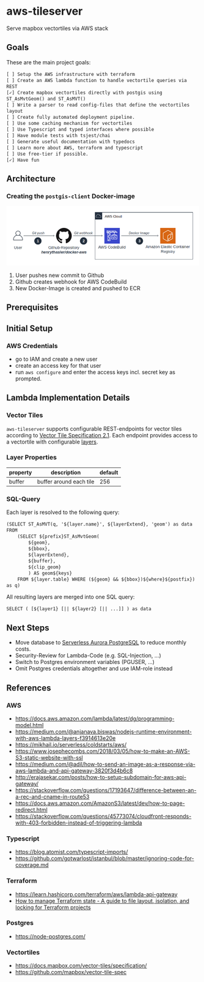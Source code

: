 # aws-tileserver
Serve mapbox vectortiles via AWS stack

## Goals

These are the main project goals:

```
[ ] Setup the AWS infrastructure with terraform
[ ] Create an AWS lambda function to handle vectortile queries via REST
[✓] Create mapbox vectortiles directly with postgis using ST_AsMvtGeom() and ST_AsMVT()
[ ] Write a parser to read config-files that define the vectortiles layout
[ ] Create fully automated deployment pipeline.
[ ] Use some caching mechanism for vectortiles
[ ] Use Typescript and typed interfaces where possible
[ ] Have module tests with tsjest/chai
[ ] Generate useful documentation with typedocs
[ ] Learn more about AWS, terraform and typescript
[ ] Use free-tier if possible.
[✓] Have fun
```

## Architecture

### Creating the `postgis-client` Docker-image

![](docs/img/CodeBuild-Docker.png)

1. User pushes new commit to Github
2. Github creates webhook for AWS CodeBuild
3. New Docker-Image is created and pushed to ECR

## Prerequisites

## Initial Setup

### AWS Credentials

- go to IAM and create a new user
- create an access key for that user
- run `aws configure` and enter the access keys incl. secret key as prompted.

## Lambda Implementation Details

### Vector Tiles

`aws-tileserver` supports configurable REST-endpoints for vector tiles according to [Vector Tile Specification 2.1](https://github.com/mapbox/vector-tile-spec/tree/master/2.1). Each endpoint provides access to a vectortile with configurable [layers](https://github.com/mapbox/vector-tile-spec/tree/master/2.1#41-layers).

### Layer Properties

property | description | default
---|---|---
buffer | buffer around each tile | 256

### SQL-Query

Each layer is resolved to the following query:

```
(SELECT ST_AsMVT(q, '${layer.name}', ${layerExtend}, 'geom') as data FROM
    (SELECT ${prefix}ST_AsMvtGeom(
        ${geom},
        ${bbox},
        ${layerExtend},
        ${buffer},
        ${clip_geom}
        ) AS geom${keys}
    FROM ${layer.table} WHERE (${geom} && ${bbox})${where}${postfix}) as q)
```

All resulting layers are merged into one SQL query:

```
SELECT ( [${layer1} [|| ${layer2} [|| ...]] ) as data
```

## Next Steps

- Move database to [Serverless Aurora PostgreSQL](https://docs.aws.amazon.com/AmazonRDS/latest/AuroraUserGuide/aurora-serverless.how-it-works.html) to reduce monthly costs.
- Security-Review for Lambda-Code (e.g. SQL-Injection, ...)
- Switch to Postgres environment variables (PGUSER, ...)
- Omit Postgres credentials altogether and use IAM-role instead

## References

### AWS

- https://docs.aws.amazon.com/lambda/latest/dg/programming-model.html
- https://medium.com/@anjanava.biswas/nodejs-runtime-environment-with-aws-lambda-layers-f3914613e20e
- https://mikhail.io/serverless/coldstarts/aws/
- https://www.josephecombs.com/2018/03/05/how-to-make-an-AWS-S3-static-website-with-ssl
- https://medium.com/@adil/how-to-send-an-image-as-a-response-via-aws-lambda-and-api-gateway-3820f3d4b6c8
- http://erajasekar.com/posts/how-to-setup-subdomain-for-aws-api-gateway/
- https://stackoverflow.com/questions/17193647/difference-between-an-a-rec-and-cname-in-route53
- https://docs.aws.amazon.com/AmazonS3/latest/dev/how-to-page-redirect.html
- https://stackoverflow.com/questions/45773074/cloudfront-responds-with-403-forbidden-instead-of-triggering-lambda

### Typescript

- https://blog.atomist.com/typescript-imports/
- https://github.com/gotwarlost/istanbul/blob/master/ignoring-code-for-coverage.md

### Terraform

- https://learn.hashicorp.com/terraform/aws/lambda-api-gateway
- [How to manage Terraform state - A guide to file layout, isolation, and locking for Terraform projects](https://blog.gruntwork.io/how-to-manage-terraform-state-28f5697e68fa)

### Postgres

- https://node-postgres.com/

### Vectortiles

- https://docs.mapbox.com/vector-tiles/specification/
- https://github.com/mapbox/vector-tile-spec